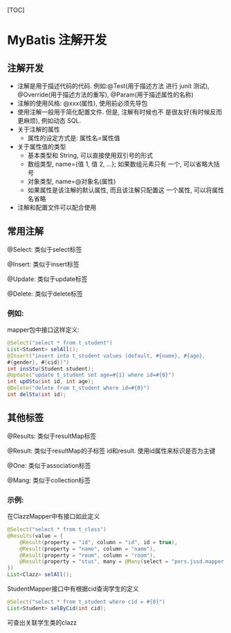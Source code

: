 [TOC]

# MyBatis 注解开发

## 注解开发

- 注解是用于描述代码的代码. 例如:@Test(用于描述方法
  进行 junit 测试), @Override(用于描述方法的重写),
  @Param(用于描述属性的名称) 
- 注解的使用风格: @xxx(属性), 使用前必须先导包 
- 使用注解一般用于简化配置文件. 但是, 注解有时候也不
  是很友好(有时候反而更麻烦), 例如动态 SQL. 
- 关于注解的属性 
  - 属性的设定方式是: 属性名=属性值
- 关于属性值的类型
  - 基本类型和 String, 可以直接使用双引号的形式 
  - 数组类型, name={值 1, 值 2, ...}; 如果数组元素只有
    一个, 可以省略大括号 
  - 对象类型, name=@对象名(属性) 
  - 如果属性是该注解的默认属性, 而且该注解只配置这
    一个属性, 可以将属性名省略 
- 注解和配置文件可以配合使用

## 常用注解

@Select: 类似于select标签

@Insert: 类似于insert标签

@Update: 类似于update标签

@Delete: 类似于delete标签

### 例如: 

mapper包中接口这样定义: 

```java
@Select("select * from t_student")
List<Student> selAll();
@Insert("insert into t_student values (default, #{name}, #{age},
#{gender}, #{cid})")
int insStu(Student student);
@Update("update t_student set age=#{1} where id=#{0}")
int updStu(int id, int age);
@Delete("delete from t_student where id=#{0}")
int delStu(int id);
```

## 其他标签

@Results: 类似于resultMap标签

@Result: 类似于resultMap的子标签 id和result. 使用id属性来标识是否为主键

@One: 类似于association标签

@Mang: 类似于collection标签

### 示例: 

在ClazzMapper中有接口如此定义

```java
@Select("select * from t_class")
@Results(value = {
    @Result(property = "id", column = "id", id = true),
    @Result(property = "name", column = "name"),
    @Result(property = "room", column = "room"),
    @Result(property = "stus", many = @Many(select = "pers.jssd.mapper.StudentMapper.selByCid"), column = "id")
})
List<Clazz> selAll();
```

StudentMapper接口中有根据cid查询学生的定义

```java
@Select("select * from t_student where cid = #{0}")
List<Student> selByCid(int cid);
```

可查出关联学生类的clazz